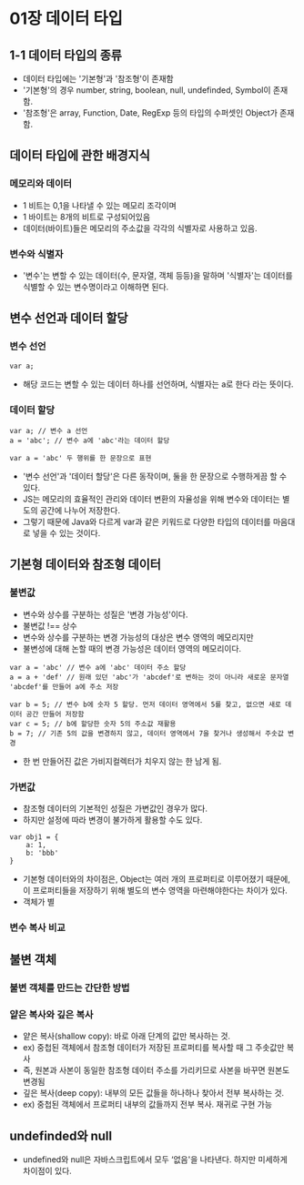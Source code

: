 # 01장 데이터 타입

## 1-1 데이터 타입의 종류
* 데이터 타입에는 '기본형'과 '참조형'이 존재함
* '기본형'의 경우 number, string, boolean, null, undefinded, Symbol이 존재함.
* '참조형'은 array, Function, Date, RegExp 등의 타입의 수퍼셋인 Object가 존재함.

## 데이터 타입에 관한 배경지식
### 메모리와 데이터
* 1 비트는 0,1을 나타낼 수 있는 메모리 조각이며
* 1 바이트는 8개의 비트로 구성되어있음
* 데이터(바이트)들은 메모리의 주소값을 각각의 식별자로 사용하고 있음.
### 변수와 식별자
* '변수'는 변할 수 있는 데이터(수, 문자열, 객체 등등)을 말하며 '식별자'는 데이터를 식별할 수 있는 변수명이라고 이해하면 된다.
## 변수 선언과 데이터 할당
### 변수 선언
```
var a;
```
* 해당 코드는 변할 수 있는 데이터 하나를 선언하며, 식별자는 a로 한다 라는 뜻이다.
### 데이터 할당
```
var a; // 변수 a 선언
a = 'abc'; // 변수 a에 'abc'라는 데이터 할당

var a = 'abc' 두 행위를 한 문장으로 표현
```
* '변수 선언'과 '데이터 할당'은 다른 동작이며, 둘을 한 문장으로 수행하게끔 할 수 있다.
* JS는 메모리의 효율적인 관리와 데이터 변환의 자율성을 위해 변수와 데이터는 별도의 공간에 나누어 저장한다.
* 그렇기 때문에 Java와 다르게 var과 같은 키워드로 다양한 타입의 데이터를 마음대로 넣을 수 있는 것이다.
## 기본형 데이터와 참조형 데이터
### 불변값
* 변수와 상수를 구분하는 성질은 '변경 가능성'이다.
* 불변값 !== 상수
* 변수와 상수를 구분하는 변경 가능성의 대상은 변수 영역의 메모리지만
* 불변성에 대해 논할 때의 변경 가능성은 데이터 영역의 메모리이다.
```
var a = 'abc' // 변수 a에 'abc' 데이터 주소 할당
a = a + 'def' // 원래 있던 'abc'가 'abcdef'로 변하는 것이 아니라 새로운 문자열 'abcdef'를 만들어 a에 주소 저장 

var b = 5; // 변수 b에 숫자 5 할당. 먼저 데이터 영역에서 5를 찾고, 없으면 새로 데이터 공간 만들어 저장함
var c = 5; // b에 할당한 숫자 5의 주소값 재활용
b = 7; // 기존 5의 값을 변경하지 않고, 데이터 영역에서 7을 찾거나 생성해서 주솟값 변경
```
* 한 번 만들어진 값은 가비지컬렉터가 치우지 않는 한 남게 됨.
### 가변값
* 참조형 데이터의 기본적인 성질은 가변값인 경우가 많다.
* 하지만 설정에 따라 변경이 불가하게 활용할 수도 있다.
```
var obj1 = {
	a: 1,
	b: 'bbb'
}
```
* 기본형 데이터와의 차이점은, Object는 여러 개의 프로퍼티로 이루어졌기 때문에, 이 프로퍼티들을 저장하기 위해 별도의 변수 영역을 마련해야한다는 차이가 있다.
* 객체가 별
### 변수 복사 비교
## 불변 객체
### 불변 객체를 만드는 간단한 방법
### 얕은 복사와 깊은 복사
* 얕은 복사(shallow copy): 바로 아래 단계의 값만 복사하는 것.
* ex) 중첩된 객체에서 참조형 데이터가 저장된 프로퍼티를 복사할 때 그 주솟값만 복사
* 즉, 원본과 사본이 동일한 참조형 데이터 주소를 가리키므로 사본을 바꾸면 원본도 변경됨
* 깊은 복사(deep copy): 내부의 모든 값들을 하나하나 찾아서 전부 복사하는 것.
* ex) 중첩된 객체에서 프로퍼티 내부의 값들까지 전부 복사. 재귀로 구현 가능
## undefinded와 null
* undefined와 null은 자바스크립트에서 모두 ‘없음'을 나타낸다. 하지만 미세하게 차이점이 있다.
